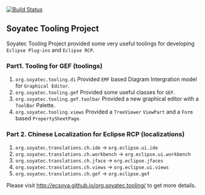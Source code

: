 [![Build Status](url?branch=master)](url)

## Soyatec Tooling Project

Soyatec Tooling Project provided some very useful toolings for developing `Eclipse Plug-ins` and `Eclipse RCP`.

### Part1. Tooling for GEF (toolings)

1. `org.soyatec.tooling.di` Provided `EMF` based Diagram Intergration model for `Graphical Editor`.
2. `org.soyatec.tooling.gef` Provided some useful classes for `GEF`.
3. `org.soyatec.tooling.gef.toolbar` Provided a new graphical editor with a `ToolBar` Palette.
4. `org.soyatec.tooling.views` Provided a `TreeViewer` `ViewPart` and a `Form` based `PropertySheetPage`.

### Part 2. Chinese Localization for Eclipse RCP (localizations)

1. `org.soyatec.translations.ch.ide` -> `org.eclipse.ui.ide`
2. `org.soyatec.translations.ch.workbench` -> `org.eclipse.ui.workbench`
3. `org.soyatec.translations.ch.jface` -> `org.eclipse.jfaces`
4. `org.soyatec.translations.ch.views` -> `org.eclipse.ui.views`
5. `org.soyatec.translations.ch.gef` -> `org.eclipse.gef`


Please visit http://ecsoya.github.io/org.soyatec.tooling/ to get more details.
